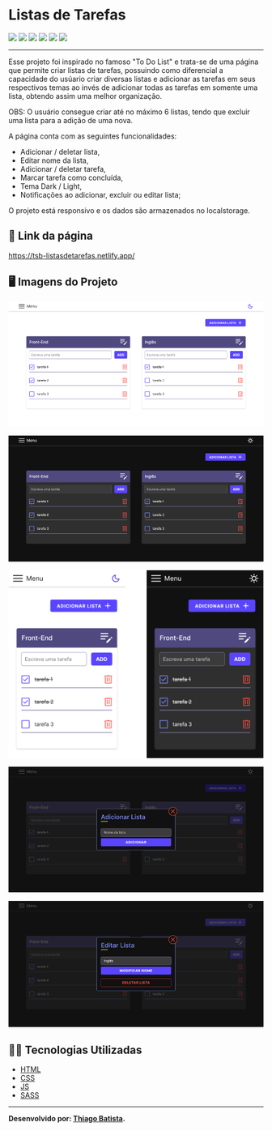 # Listas de Tarefas

![](https://img.shields.io/badge/HTML5-E34F26?style=for-the-badge&logo=html5&logoColor=white) ![](https://img.shields.io/badge/javascript-yellow?style=for-the-badge&logo=javascript&logoColor=white) ![](https://img.shields.io/badge/CSS3-1572B6?style=for-the-badge&logo=css3&logoColor=white) ![](https://img.shields.io/badge/Sass-ff0084?style=for-the-badge&logo=sass&logoColor=white) ![](https://img.shields.io/badge/Visual_Studio_Code-0078D4?style=for-the-badge&logo=visual%20studio%20code&logoColor=white) ![](https://img.shields.io/badge/Markdown-000000?style=for-the-badge&logo=markdown&logoColor=white)

---

Esse projeto foi inspirado no famoso "To Do List" e trata-se de uma página que permite criar listas de tarefas, possuindo como diferencial a capacidade do usúario criar diversas listas e adicionar as tarefas em seus respectivos temas ao invés de adicionar todas as tarefas em somente uma lista, obtendo assim uma melhor organização. 

OBS: O usuário consegue criar até no máximo 6 listas, tendo que excluir uma lista para a adição de uma nova.

A página conta com as seguintes funcionalidades: 
* Adicionar / deletar lista,
* Editar nome da lista,
* Adicionar / deletar tarefa,
* Marcar tarefa como concluída,
* Tema Dark / Light,
* Notificações ao adicionar, excluir ou editar lista;

O projeto está responsivo e os dados são armazenados no localstorage. 

## 🔗 Link da página

https://tsb-listasdetarefas.netlify.app/

## 🖥️ Imagens do Projeto

![](/resultado/telaPrincipal.png)

![](/resultado/telaPrincipalDark.png)

![](/resultado/telaPrincipalMobile.png)

![](/resultado/telaAdicionar.png)

![](/resultado/telaEditar.png)


## 👨‍💻 Tecnologias Utilizadas

* [HTML](https://developer.mozilla.org/pt-BR/docs/Web/HTML)
* [CSS](https://developer.mozilla.org/pt-BR/docs/Web/CSS)
* [JS](https://developer.mozilla.org/pt-BR/docs/Web/JavaScript)
* [SASS](https://sass-lang.com/documentation/)

---

**Desenvolvido por: [Thiago Batista](https://github.com/ThiagoSantosBatista/).**
